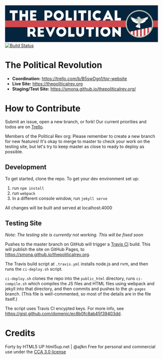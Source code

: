 ![The Political Revolution](assets/images/Bumper.png "The Political Revolution")[![Build Status](https://travis-ci.org/Smona/thepoliticalrev.org.svg?branch=master)](https://travis-ci.org/Smona/thepoliticalrev.org)

# The Political Revolution
- **Coordination:** https://trello.com/b/B5swDgn1/tpr-website
- **Live Site:** https://thepoliticalrev.org
- **Staging/Test Site:** https://smona.github.io/thepoliticalrev.org/

# How to Contribute

Submit an issue, open a new branch, or fork! Our current priorities and todos are on [Trello](https://trello.com/b/B5swDgn1/tpr-website).

Members of the Political Rev org: Please remember to create a new branch for new features! It's okay to merge to master to check your work on the testing site, but let's try to keep master as close to ready to deploy as possible.

## Development

To get started, clone the repo. To get your dev environment set up:

1. run `npm install`
2. run `webpack`
3. In a different console window, run `jekyll serve`

All changes will be built and served at localhost:4000

## Testing Site

*Note: The testing site is currently not working. This will be fixed soon*

Pushes to the master branch on GitHub will trigger a 
[Travis CI](https://travis-ci.org/Smona/thepoliticalrev.org) build. This will publish
the site on GitHub Pages, to <https://smona.github.io/thepoliticalrev.org>.

The Travis build script at `.travis.yml` installs node.js and rvm, and then runs the
`ci-deploy.sh` script.

`ci-deploy.sh` clones the repo into the `public_html` directory, runs `ci-compile.sh`
which compiles the JS files and HTML files using webpack and jekyll into that
directory, and then commits and pushes to the `gh-pages` branch. (This file is
well-commented, so most of the details are in the file itself.)

The script uses Travis CI encypted keys. For more info, see
<https://gist.github.com/domenic/ec8b0fc8ab45f39403dd>.

# Credits

Forty by HTML5 UP
html5up.net | @ajlkn
Free for personal and commercial use under the [CCA 3.0 license](html5up.net/license)
